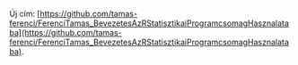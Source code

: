 Új cím: [https://github.com/tamas-ferenci/FerenciTamas_BevezetesAzRStatisztikaiProgramcsomagHasznalataba](https://github.com/tamas-ferenci/FerenciTamas_BevezetesAzRStatisztikaiProgramcsomagHasznalataba).
